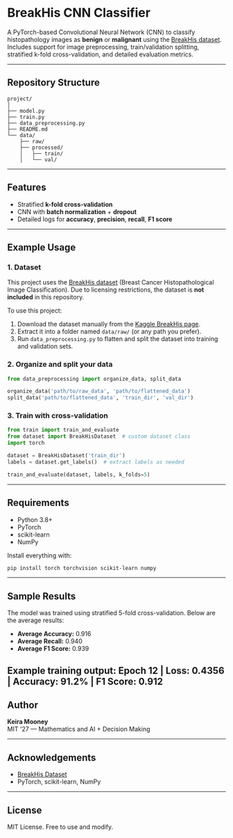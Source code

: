 # BreakHis CNN Classifier

A PyTorch-based Convolutional Neural Network (CNN) to classify histopathology images as **benign** or **malignant** using the [BreakHis dataset](https://www.kaggle.com/datasets/ambarish/breakhis). Includes support for image preprocessing, train/validation splitting, stratified k-fold cross-validation, and detailed evaluation metrics.

---

## Repository Structure

```
project/
│
├── model.py
├── train.py
├── data_preprocessing.py
├── README.md
└── data/
    ├── raw/
    ├── processed/
    │   ├── train/
    │   └── val/
```

---

## Features

- Stratified **k-fold cross-validation**
- CNN with **batch normalization** + **dropout**
- Detailed logs for **accuracy**, **precision**, **recall**, **F1 score**

---

## Example Usage
### 1. Dataset

This project uses the [BreakHis dataset](https://www.kaggle.com/datasets/ambarish/breakhis) (Breast Cancer Histopathological Image Classification). Due to licensing restrictions, the dataset is **not included** in this repository.

To use this project:
1. Download the dataset manually from the [Kaggle BreakHis page](https://www.kaggle.com/datasets/ambarish/breakhis).
2. Extract it into a folder named `data/raw/` (or any path you prefer).
3. Run `data_preprocessing.py` to flatten and split the dataset into training and validation sets.

### 2. Organize and split your data

```python
from data_preprocessing import organize_data, split_data

organize_data('path/to/raw_data', 'path/to/flattened_data')
split_data('path/to/flattened_data', 'train_dir', 'val_dir')
```

### 3. Train with cross-validation

```python
from train import train_and_evaluate
from dataset import BreakHisDataset  # custom dataset class
import torch

dataset = BreakHisDataset('train_dir')
labels = dataset.get_labels()  # extract labels as needed

train_and_evaluate(dataset, labels, k_folds=5)
```

---

## Requirements

- Python 3.8+
- PyTorch
- scikit-learn
- NumPy

Install everything with:

```bash
pip install torch torchvision scikit-learn numpy
```

---

## Sample Results

The model was trained using stratified 5-fold cross-validation. Below are the average results:
- **Average Accuracy:** 0.916
- **Average Recall:** 0.940
- **Average F1 Score:** 0.939

Example training output:
Epoch 12 | Loss: 0.4356 | Accuracy: 91.2% | F1 Score: 0.912
---

## Author

**Keira Mooney**  
MIT '27 — Mathematics and AI + Decision Making  

---

## Acknowledgements

- [BreakHis Dataset](https://www.kaggle.com/datasets/ambarish/breakhis)
- PyTorch, scikit-learn, NumPy

---

## License

MIT License. Free to use and modify.
